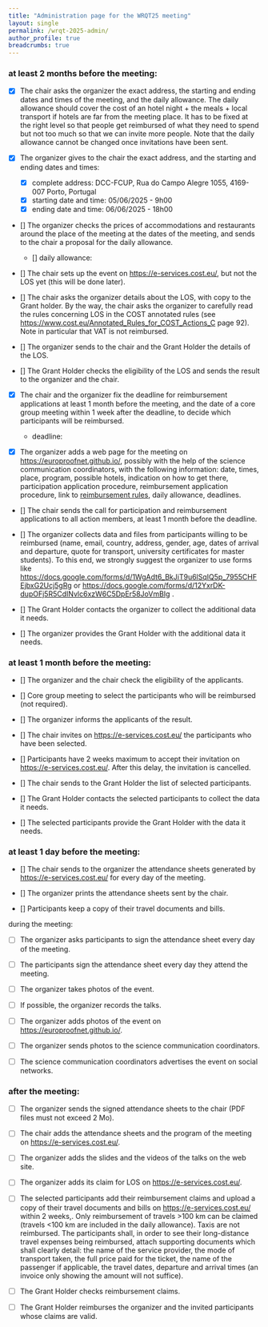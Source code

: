 ```yaml
---
title: "Administration page for the WRQT25 meeting"
layout: single
permalink: /wrqt-2025-admin/
author_profile: true
breadcrumbs: true
---
```


### at least 2 months before the meeting:

- [X] The chair asks the organizer the exact address, the starting and ending dates and times of the meeting, and the daily allowance. The daily allowance should cover the cost of an hotel night + the meals + local transport if hotels are far from the meeting place. It has to be fixed at the right level so that people get reimbursed of what they need to spend but not too much so that we can invite more people. Note that the daily allowance cannot be changed once invitations have been sent.

- [x] The organizer gives to the chair the exact address, and the starting and ending dates and times:

    * [x] complete address: DCC-FCUP, Rua do Campo Alegre 1055, 4169-007 Porto, Portugal
    * [x] starting date and time: 05/06/2025 - 9h00
    * [x] ending date and time:  06/06/2025 - 18h00

- [] The organizer checks the prices of accommodations and restaurants around the place of the meeting at the dates of the meeting, and sends to the chair a proposal for the daily allowance.

    * [] daily allowance: 

- [] The chair sets up the event on https://e-services.cost.eu/, but not the LOS yet (this will be done later).

- [] The chair asks the organizer details about the LOS, with copy to the Grant holder. By the way, the chair asks the organizer to carefully read the rules concerning LOS in the COST annotated rules (see https://www.cost.eu/Annotated_Rules_for_COST_Actions_C page 92). Note in particular that VAT is not reimbursed.

- [] The organizer sends to the chair and the Grant Holder the details of the LOS.

- [] The Grant Holder checks the eligibility of the LOS and sends the result to the organizer and the chair.

- [x] The chair and the organizer fix the deadline for reimbursement applications at least 1 month before the meeting, and the date of a core group meeting within 1 week after the deadline, to decide which participants will be reimbursed.

    * deadline: 

- [x] The organizer adds a web page for the meeting on https://europroofnet.github.io/, possibly with the help of the science communication coordinators, with the following information: date, times, place, program, possible hotels, indication on how to get there, participation application procedure, reimbursement application procedure, link to [reimbursement rules](../reimbursement-rules), daily allowance, deadlines.

- [] The chair sends the call for participation and reimbursement applications to all action members, at least 1 month before the deadline.

- [] The organizer collects data and files from participants willing to be reimbursed (name, email, country, address, gender, age, dates of arrival and departure, quote for transport, university certificates for master students). To this end, we strongly suggest the organizer to use forms like https://docs.google.com/forms/d/1WgAdt6_BkJiT9u6lSqIQ5p_7955CHFEjbxG2Ucj5gRg or https://docs.google.com/forms/d/12YxrDK-dupOFj5R5CdINvlc6xzW6C5DpEr58JoVmBIg .

- [] The Grant Holder contacts the organizer to collect the additional data it needs.

- [] The organizer provides the Grant Holder with the additional data it needs.

### at least 1 month before the meeting:

- [] The organizer and the chair check the eligibility of the applicants.

- [] Core group meeting to select the participants who will be reimbursed (not required). 

- [] The organizer informs the applicants of the result.

- [] The chair invites on https://e-services.cost.eu/ the participants who have been selected.

- [] Participants have 2 weeks maximum to accept their invitation on https://e-services.cost.eu/. After this delay, the invitation is cancelled.

- [] The chair sends to the Grant Holder the list of selected participants.

- [] The Grant Holder contacts the selected participants to collect the data it needs.

- [] The selected participants provide the Grant Holder with the data it needs.

### at least 1 day before the meeting:

- [] The chair sends to the organizer the attendance sheets generated by https://e-services.cost.eu/ for every day of the meeting.

- [] The organizer prints the attendance sheets sent by the chair.

- [] Participants keep a copy of their travel documents and bills.

during the meeting:

- [ ] The organizer asks participants to sign the attendance sheet every day of the meeting.

- [ ] The participants sign the attendance sheet every day they attend the meeting.

- [ ] The organizer takes photos of the event.

- [ ] If possible, the organizer records the talks.

- [ ] The organizer adds photos of the event on https://europroofnet.github.io/.

- [ ] The organizer sends photos to the science communication coordinators.

- [ ] The science communication coordinators advertises the event on social networks.

### after the meeting:

- [ ] The organizer sends the signed attendance sheets to the chair (PDF files must not exceed 2 Mo).

- [ ] The chair adds the attendance sheets and the program of the meeting on https://e-services.cost.eu/.

- [ ] The organizer adds the slides and the videos of the talks on the web site.

- [ ] The organizer adds its claim for LOS on https://e-services.cost.eu/.

- [ ] The selected participants add their reimbursement claims and upload a copy of their travel documents and bills on https://e-services.cost.eu/ within 2 weeks,. Only reimbursement of travels >100 km can be claimed (travels <100 km are included in the daily allowance). Taxis are not reimbursed. The participants shall, in order to see their long-distance travel expenses being reimbursed, attach supporting documents which shall clearly detail: the name of the service provider, the mode of transport taken, the full price paid for the ticket, the name of the passenger if applicable, the travel dates, departure and arrival times (an invoice only showing the amount will not suffice).

- [ ] The Grant Holder checks reimbursement claims.

- [ ] The Grant Holder reimburses the organizer and the invited participants whose claims are valid.
